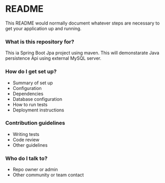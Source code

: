 # README #

This README would normally document whatever steps are necessary to get your application up and running.

### What is this repository for? ###

This ia Spring Boot Jpa project using maven. This will demonstarate Java persistence Api using external MySQL server.

### How do I get set up? ###

* Summary of set up
* Configuration
* Dependencies
* Database configuration
* How to run tests
* Deployment instructions

### Contribution guidelines ###

* Writing tests
* Code review
* Other guidelines

### Who do I talk to? ###

* Repo owner or admin
* Other community or team contact